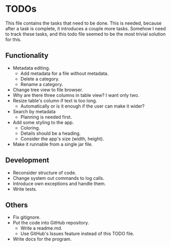 # TODOs
This file contains the tasks that need to be done. 
This is needed, because after a task is complete, it introduces a couple more tasks. 
Somehow I need to track these tasks, and this todo file seemed to be the most trivial solution for this.

## Functionality
+ Metadata editing.
  + Add metadata for a file without metadata.
  + Delete a category.
  + Rename a category.
+ Change tree view to file browser.
+ Why are there three columns in table view? I want only two.
+ Resize table's column if text is too long.
  + Automatically or is it enough if the user can make it wider?
+ Search by metadata
  + Planning is needed first.
+ Add some styling to the app.
  + Coloring.
  + Details should be a heading.
  + Consider the app's size (width, height).
+ Make it runnable from a single jar file.

## Development
+ Reconsider structure of code.
+ Change system out commands to log calls.
+ Introduce own exceptions and handle them.
+ Write tests.

## Others
+ Fix gitignore.
+ Put the code into GitHub repository.
  + Write a readme.md.
  + Use GitHub's Issues feature instead of this TODO file.
+ Write docs for the program. 